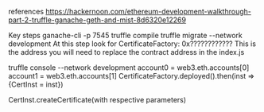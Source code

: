 references 
https://hackernoon.com/ethereum-development-walkthrough-part-2-truffle-ganache-geth-and-mist-8d6320e12269

Key steps
ganache-cli -p 7545
truffle compile
truffle migrate --network development
	At this step look for CertificateFactory: 0x????????????
	This is the address you will need to replace the contract address in the index.js

truffle console --network development
account0 = web3.eth.accounts[0]
account1 = web3.eth.accounts[1]
CertificateFactory.deployed().then(inst => {CertInst = inst})

CertInst.createCertificate(with respective parameters)
